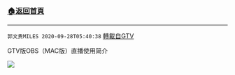 ﻿###  [:house:返回首頁](https://github.com/ourhimalayas/txt)
---

`郭文贵MILES 2020-09-28T05:40:38` [轉載自GTV](https://gtv.org/web/#/UserInfo/5e596957357cc612d35a8044)

GTV版OBS（MAC版）直播使用简介

[![](https://filegroup.gtv.org/cdn-cgi/image/width=600/https://filegroup.gtv.org/group3/default/20200928/05/40/0/6f3a667c483b9947230f5278dc349c13)](https://filegroup.gtv.org/group3/default/20200928/05/40/0/71411c7a31bc3ce867ccc81a67d54d4a.MOV)